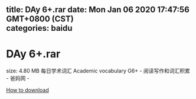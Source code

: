 
title: DAy 6+.rar
date: Mon Jan 06 2020 17:47:56 GMT+0800 (CST)    
categories: baidu
---

# DAy 6+.rar
size: 4.80 MB
 每日学术词汇 Academic vocabulary G6+ - 阅读写作和词汇积累 - 爸妈网 -
 

[How to download](https://bpcam.bemobtrk.com/go/2ceec3aa-1ca2-46d6-b9ff-aaa5c184517c?jno=1412)